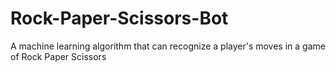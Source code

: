 # Rock-Paper-Scissors-Bot
A machine learning algorithm that can recognize a player's moves in a game of Rock Paper Scissors
